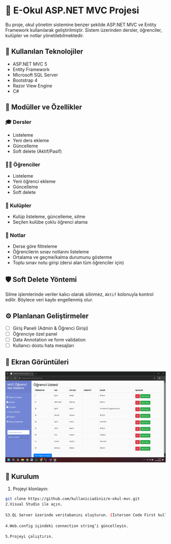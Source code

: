 # 📘 E-Okul ASP.NET MVC Projesi

Bu proje, okul yönetim sistemine benzer şekilde ASP.NET MVC ve Entity Framework kullanılarak geliştirilmiştir. Sistem üzerinden dersler, öğrenciler, kulüpler ve notlar yönetilebilmektedir.

## 🚀 Kullanılan Teknolojiler

- ASP.NET MVC 5
- Entity Framework
- Microsoft SQL Server
- Bootstrap 4
- Razor View Engine
- C#

## 📂 Modüller ve Özellikler

### 🎓 Dersler
- Listeleme
- Yeni ders ekleme
- Güncelleme
- Soft delete (Aktif/Pasif)

### 👩‍🎓 Öğrenciler
- Listeleme
- Yeni öğrenci ekleme
- Güncelleme
- Soft delete

### 🏫 Kulüpler
- Kulüp listeleme, güncelleme, silme
- Seçilen kulübe çoklu öğrenci atama

### 📝 Notlar
- Derse göre filtreleme
- Öğrencilerin sınav notlarını listeleme
- Ortalama ve geçme/kalma durumunu gösterme
- Toplu sınav notu girişi (dersi alan tüm öğrenciler için)

## 🛡 Soft Delete Yöntemi
Silme işlemlerinde veriler kalıcı olarak silinmez, `Aktif` kolonuyla kontrol edilir. Böylece veri kaybı engellenmiş olur.

## ⚙️ Planlanan Geliştirmeler
- [ ] Giriş Paneli (Admin & Öğrenci Girişi)
- [ ] Öğrenciye özel panel
- [ ] Data Annotation ve form validation
- [ ] Kullanıcı dostu hata mesajları

## 📸 Ekran Görüntüleri

![Öğrenci Listesi](./Images/ogrenci-listesi.png)

## 📌 Kurulum

1. Projeyi klonlayın:
```bash
git clone https://github.com/kullaniciadiniz/e-okul-mvc.git
2.Visual Studio ile açın.

S3.QL Server üzerinde veritabanını oluşturun. (İstersen Code First kullanabilir veya .bak dosyası paylaşabilirsin.)

4.Web.config içindeki connection string’i güncelleyin.

5.Projeyi çalıştırın.

